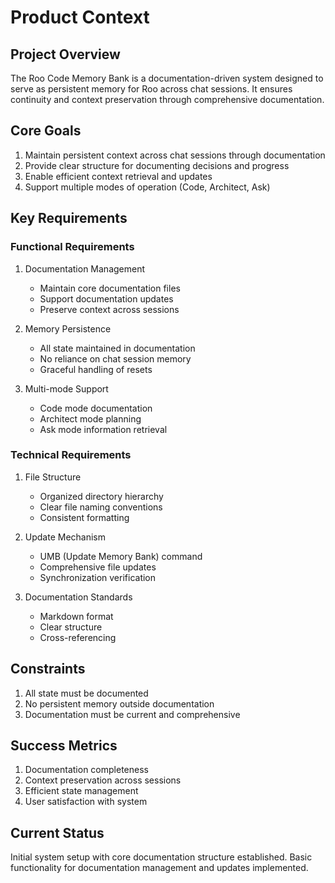# Product Context

## Project Overview
The Roo Code Memory Bank is a documentation-driven system designed to serve as persistent memory for Roo across chat sessions. It ensures continuity and context preservation through comprehensive documentation.

## Core Goals
1. Maintain persistent context across chat sessions through documentation
2. Provide clear structure for documenting decisions and progress
3. Enable efficient context retrieval and updates
4. Support multiple modes of operation (Code, Architect, Ask)

## Key Requirements

### Functional Requirements
1. Documentation Management
   - Maintain core documentation files
   - Support documentation updates
   - Preserve context across sessions

2. Memory Persistence
   - All state maintained in documentation
   - No reliance on chat session memory
   - Graceful handling of resets

3. Multi-mode Support
   - Code mode documentation
   - Architect mode planning
   - Ask mode information retrieval

### Technical Requirements
1. File Structure
   - Organized directory hierarchy
   - Clear file naming conventions
   - Consistent formatting

2. Update Mechanism
   - UMB (Update Memory Bank) command
   - Comprehensive file updates
   - Synchronization verification

3. Documentation Standards
   - Markdown format
   - Clear structure
   - Cross-referencing

## Constraints
1. All state must be documented
2. No persistent memory outside documentation
3. Documentation must be current and comprehensive

## Success Metrics
1. Documentation completeness
2. Context preservation across sessions
3. Efficient state management
4. User satisfaction with system

## Current Status
Initial system setup with core documentation structure established. Basic functionality for documentation management and updates implemented.